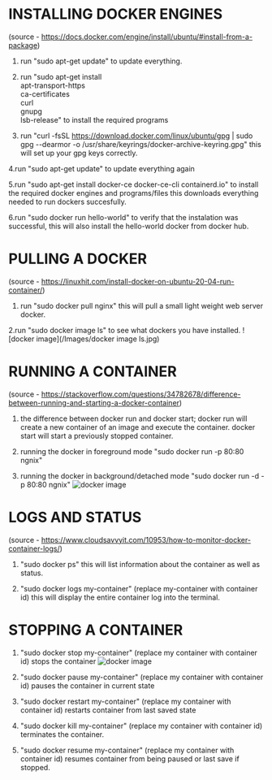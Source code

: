 # INSTALLING DOCKER ENGINES
(source - https://docs.docker.com/engine/install/ubuntu/#install-from-a-package)
1. run "sudo apt-get update" to update everything.

2. run "sudo apt-get install \
    apt-transport-https \
    ca-certificates \
    curl \
    gnupg \
    lsb-release" to install the required programs

3. run "curl -fsSL https://download.docker.com/linux/ubuntu/gpg | sudo gpg --dearmor -o /usr/share/keyrings/docker-archive-keyring.gpg" this will set up your gpg keys correctly.

4.run "sudo apt-get update" to update everything again

5.run "sudo apt-get install docker-ce docker-ce-cli containerd.io" to install the required docker engines and programs/files this downloads everything needed to run dockers succesfully.

6.run "sudo docker run hello-world" to verify that the instalation was successful, this will also install the hello-world docker from docker hub.

# PULLING A DOCKER 
(source - https://linuxhit.com/install-docker-on-ubuntu-20-04-run-container/)

1. run "sudo docker pull nginx" this will pull a small light weight web server docker.

2.run "sudo docker image ls" to see what dockers you have installed.
![docker image](/Images/docker image ls.jpg)

# RUNNING A CONTAINER 
(source - https://stackoverflow.com/questions/34782678/difference-between-running-and-starting-a-docker-container)

1. the difference between docker run and docker start; docker run will create a new container of an image and execute the container. docker start will start a previously stopped container.

2. running the docker in foreground mode "sudo docker run -p 80:80 ngnix"

3. running the docker in background/detached mode "sudo docker run -d -p 80:80 ngnix"
![docker image](/Images/dockerterminal.jpg)

# LOGS AND STATUS
(source - https://www.cloudsavvyit.com/10953/how-to-monitor-docker-container-logs/)

1. "sudo docker ps" this will list information about the container as well as status.

2. "sudo docker logs my-container" (replace my-container with container id) this will display the entire container log into the terminal.


# STOPPING A CONTAINER

1. "sudo docker stop my-container" (replace my container with container id) stops the container
![docker image](/Images/dockerstop.jpg)

2. "sudo docker pause my-container" (replace my container with container id) pauses the container in current state

3. "sudo docker restart my-container" (replace my container with container id) restarts container from last saved state

4. "sudo docker kill my-container" (replace my container with container id) terminates the container.

5. "sudo docker resume my-container" (replace my container with container id) resumes container from being paused or last save if stopped. 
